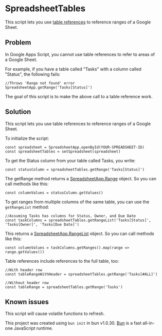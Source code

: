 # SpreadsheetTables

This script lets you use [table references](https://support.google.com/docs/answer/14239833?hl=en#:~:text=use%20table%20references) to reference ranges of a Google Sheet.

## Problem
In Google Apps Script, you cannot use table references to refer to areas of a Google Sheet. 

For example, if you have a table called "Tasks" with a column called "Status", the following fails:
```
//Throws 'Range not found' error
SpreadsheetApp.getRange('Tasks[Status]')
```
The goal of this script is to make the above call to a table reference work.

## Solution
This script lets you use table references to reference ranges of a Google Sheet.

To initialize the script:
```
const spreadsheet = SpreadsheetApp.openById(YOUR-SPREADSHEET-ID)
const spreadsheetTables = setSpreadsheet(spreadsheet)
```
To get the Status column from your table called Tasks, you write:
```
const statusColumn = spreadsheetTables.getRange('Tasks[Status]')
```
The getRange method returns a [SpreadsheetApp.Range](https://developers.google.com/apps-script/reference/spreadsheet/range) object. So you can call methods like this:
```
const columnValues = statusColumn.getValues()
```
To get ranges from multiple columns of the same table, you can use the `getRangeList` method:
```
//Assuming Tasks has columns for Status, Owner, and Due Date
const taskColumns = spreadsheetTables.getRangeList('Tasks[Status]', 'Tasks[Owner]', 'Tasks[Due Date]')
```
This returns a [SpreadsheetApp.RangeList](https://developers.google.com/apps-script/reference/spreadsheet/range-list) object. So you can call methods like this:
```
const columnValues = taskColumns.getRanges().map(range => range.getValues())
```
Table references include references to the full table, too:
```
//With header row
const tableRangeWithHeader = spreadsheetTables.getRange('Tasks[#ALL]')

//Without header row
const tableRange = spreadsheetTables.getRange('Tasks')
```

## Known issues
This script will cause volatile functions to refresh.

This project was created using `bun init` in bun v1.0.30. [Bun](https://bun.sh) is a fast all-in-one JavaScript runtime.
